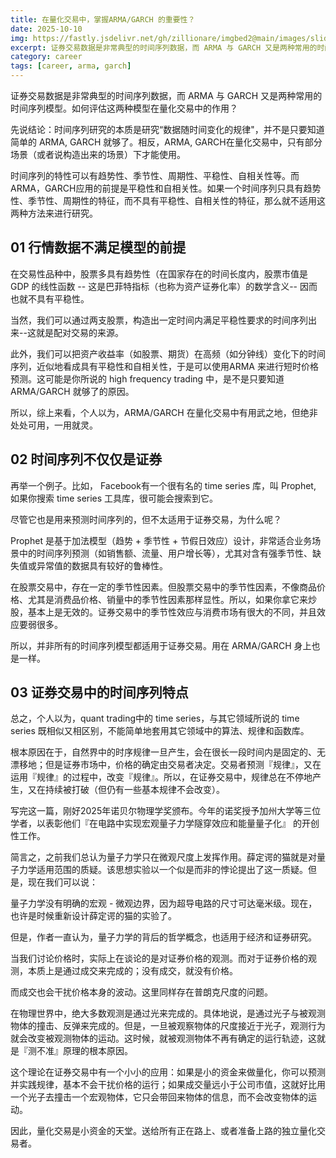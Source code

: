 ```yaml
---
title: 在量化交易中，掌握ARMA/GARCH 的重要性？
date: 2025-10-10
img: https://fastly.jsdelivr.net/gh/zillionare/imgbed2@main/images/slidev/landscape/bakery/10.jpg
excerpt: 证券交易数据是非常典型的时间序列数据，而 ARMA 与 GARCH 又是两种常用的时间序列模型。如何评估这两种模型在量化交易中的作用？
category: career
tags: [career, arma, garch]
---
```


证券交易数据是非常典型的时间序列数据，而 ARMA 与 GARCH 又是两种常用的时间序列模型。如何评估这两种模型在量化交易中的作用？

先说结论：时间序列研究的本质是研究“数据随时间变化的规律"，并不是只要知道简单的 ARMA, GARCH 就够了。相反，ARMA, GARCH在量化交易中，只有部分场景（或者说构造出来的场景）下才能使用。

时间序列的特性可以有趋势性、季节性、周期性、平稳性、自相关性等。而 ARMA，GARCH应用的前提是平稳性和自相关性。如果一个时间序列只具有趋势性、季节性、周期性的特征，而不具有平稳性、自相关性的特征，那么就不适用这两种方法来进行研究。

## 01 行情数据不满足模型的前提

在交易性品种中，股票多具有趋势性（在国家存在的时间长度内，股票市值是GDP 的线性函数 -- 这是巴菲特指标（也称为资产证券化率）的数学含义-- 因而也就不具有平稳性。

当然，我们可以通过两支股票，构造出一定时间内满足平稳性要求的时间序列出来--这就是配对交易的来源。

此外，我们可以把资产收益率（如股票、期货）在高频（如分钟线）变化下的时间序列，近似地看成具有平稳性和自相关性，于是可以使用ARMA 来进行短时价格预测。这可能是你所说的 high frequency trading 中，是不是只要知道 ARMA/GARCH 就够了的原因。

所以，综上来看，个人以为，ARMA/GARCH 在量化交易中有用武之地，但绝非处处可用，一用就灵。

## 02 时间序列不仅仅是证券

再举一个例子。比如， Facebook有一个很有名的 time series 库，叫 Prophet, 如果你搜索 time series 工具库，很可能会搜索到它。

尽管它也是用来预测时间序列的，但不太适用于证券交易，为什么呢？

Prophet 是基于加法模型（趋势 + 季节性 + 节假日效应）设计，非常适合业务场景中的时间序列预测（如销售额、流量、用户增长等），尤其对含有强季节性、缺失值或异常值的数据具有较好的鲁棒性。

在股票交易中，存在一定的季节性因素。但股票交易中的季节性因素，不像商品价格、尤其是消费品价格、销量中的季节性因素那样显性。所以，如果你拿它来炒股，基本上是无效的。证券交易中的季节性效应与消费市场有很大的不同，并且效应要弱很多。

所以，并非所有的时间序列模型都适用于证券交易。用在 ARMA/GARCH 身上也是一样。

## 03 证券交易中的时间序列特点

总之，个人以为，quant trading中的 time series，与其它领域所说的 time series 既相似又相区别，不能简单地套用其它领域中的算法、规律和函数库。

根本原因在于，自然界中的时序规律一旦产生，会在很长一段时间内是固定的、无漂移地；但是证券市场中，价格的确定由交易者决定。交易者预测『规律』，又在运用『规律』的过程中，改变『规律』。所以，在证券交易中，规律总在不停地产生，又在持续被打破（但仍有一些基本规律不会改变）。

写完这一篇，刚好2025年诺贝尔物理学奖颁布。今年的诺奖授予加州大学等三位学者，以表彰他们『在电路中实现宏观量子力学隧穿效应和能量量子化』 的开创性工作。

简言之，之前我们总认为量子力学只在微观尺度上发挥作用。薛定谔的猫就是对量子力学适用范围的质疑。该思想实验以一个似是而非的悖论提出了这一质疑。但是，现在我们可以说：

量子力学没有明确的宏观 - 微观边界，因为超导电路的尺寸可达毫米级。现在，也许是时候重新设计薛定谔的猫的实验了。

但是，作者一直认为，量子力学的背后的哲学概念，也适用于经济和证券研究。

当我们讨论价格时，实际上在谈论的是对证券价格的观测。而对于证券价格的观测，本质上是通过成交来完成的；没有成交，就没有价格。

而成交也会干扰价格本身的波动。这里同样存在普朗克尺度的问题。

在物理世界中，绝大多数观测是通过光来完成的。具体地说，是通过光子与被观测物体的撞击、反弹来完成的。但是，一旦被观察物体的尺度接近于光子，观测行为就会改变被观测物体的运动。这时候，就被观测物体不再有确定的运行轨迹，这就是『测不准』原理的根本原因。

这个理论在证券交易中有一个小小的应用：如果是小的资金来做量化，你可以预测并实践规律，基本不会干扰价格的运行；如果成交量远小于公司市值，这就好比用一个光子去撞击一个宏观物体，它只会带回来物体的信息，而不会改变物体的运动。

因此，量化交易是小资金的天堂。送给所有正在路上、或者准备上路的独立量化交易者。
